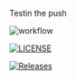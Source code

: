 Testin the push

![workflow](https://github.com/Tt-minus/sem/actions/workflows/main.yml/badge.svg)

[![LICENSE](https://img.shields.io/github/license/Tt-minus/devops.svg?style=flat-square)](https://github.com/Tt-minus/devops/blob/master/LICENSE)

[![Releases](https://img.shields.io/github/release/Tt-minus/devops/all.svg?style=flat-square)](https://github.com/Tt-minus/devops/releases)